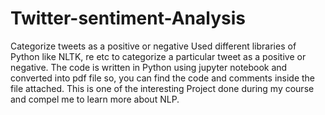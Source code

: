 # Twitter-sentiment-Analysis
Categorize tweets as a positive or negative
Used different libraries of Python like NLTK, re etc to categorize a particular tweet as a positive or negative.
The code is written in Python using jupyter notebook and converted into pdf file so, you can find the code and comments inside the file attached.
This is one of the interesting Project done during my course and compel me to learn more about NLP.
